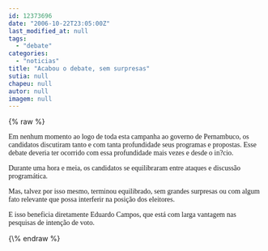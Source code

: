 ```yaml
---
id: 12373696
date: "2006-10-22T23:05:00Z"
last_modified_at: null
tags:
  - "debate"
categories:
  - "noticias"
title: "Acabou o debate, sem surpresas"
sutia: null
chapeu: null
autor: null
imagem: null
---
```

{\% raw %}
<p><P><FONT face=Verdana>Em nenhum momento ao logo de toda esta campanha ao governo de Pernambuco, os candidatos discutiram tanto e com tanta profundidade seus programas e propostas. Esse debate deveria ter ocorrido com essa profundidade mais vezes e desde o in?cio.</FONT></P></p>
<p><P><FONT face=Verdana>Durante uma hora e meia, os candidatos se equilibraram entre ataques e discussão programática.</p>
<p> Mas, talvez por isso mesmo, terminou equilibrado, sem grandes surpresas ou com algum fato relevante que possa interferir na posição dos eleitores.</FONT></P></p>
<p><P><FONT face=Verdana>E isso beneficia diretamente Eduardo Campos, que está com larga vantagem nas pesquisas de intenção de voto.</FONT></P> </p>
{\% endraw %}